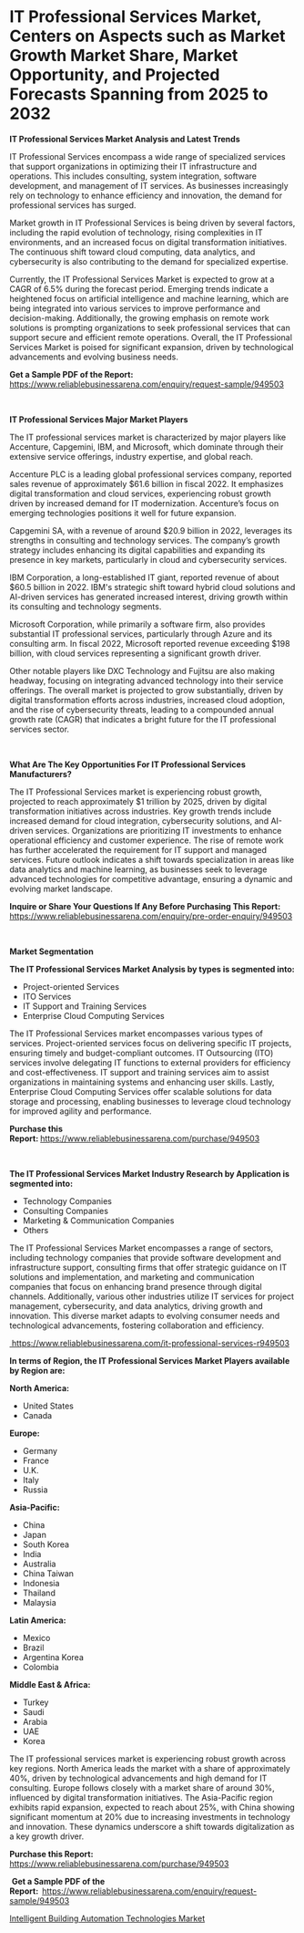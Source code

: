 <p><h1>IT Professional Services Market, Centers on Aspects such as Market Growth Market Share, Market Opportunity, and Projected Forecasts Spanning from 2025 to 2032</h1></p><p><strong>IT Professional Services Market Analysis and Latest Trends</strong></p>
<p><p>IT Professional Services encompass a wide range of specialized services that support organizations in optimizing their IT infrastructure and operations. This includes consulting, system integration, software development, and management of IT services. As businesses increasingly rely on technology to enhance efficiency and innovation, the demand for professional services has surged.</p><p>Market growth in IT Professional Services is being driven by several factors, including the rapid evolution of technology, rising complexities in IT environments, and an increased focus on digital transformation initiatives. The continuous shift toward cloud computing, data analytics, and cybersecurity is also contributing to the demand for specialized expertise.</p><p>Currently, the IT Professional Services Market is expected to grow at a CAGR of 6.5% during the forecast period. Emerging trends indicate a heightened focus on artificial intelligence and machine learning, which are being integrated into various services to improve performance and decision-making. Additionally, the growing emphasis on remote work solutions is prompting organizations to seek professional services that can support secure and efficient remote operations. Overall, the IT Professional Services Market is poised for significant expansion, driven by technological advancements and evolving business needs.</p></p>
<p><strong>Get a Sample PDF of the Report:&nbsp;</strong> <a href="https://www.reliablebusinessarena.com/enquiry/request-sample/949503?utm_campaign=2515&utm_medium=2&utm_source=Github&utm_content=ia&utm_term=06032025&utm_id=it-professional-services">https://www.reliablebusinessarena.com/enquiry/request-sample/949503</a></p>
<p>&nbsp;</p>
<p><strong>IT Professional Services Major Market Players</strong></p>
<p><p>The IT professional services market is characterized by major players like Accenture, Capgemini, IBM, and Microsoft, which dominate through their extensive service offerings, industry expertise, and global reach.</p><p>Accenture PLC is a leading global professional services company, reported sales revenue of approximately $61.6 billion in fiscal 2022. It emphasizes digital transformation and cloud services, experiencing robust growth driven by increased demand for IT modernization. Accenture’s focus on emerging technologies positions it well for future expansion.</p><p>Capgemini SA, with a revenue of around $20.9 billion in 2022, leverages its strengths in consulting and technology services. The company’s growth strategy includes enhancing its digital capabilities and expanding its presence in key markets, particularly in cloud and cybersecurity services.</p><p>IBM Corporation, a long-established IT giant, reported revenue of about $60.5 billion in 2022. IBM's strategic shift toward hybrid cloud solutions and AI-driven services has generated increased interest, driving growth within its consulting and technology segments.</p><p>Microsoft Corporation, while primarily a software firm, also provides substantial IT professional services, particularly through Azure and its consulting arm. In fiscal 2022, Microsoft reported revenue exceeding $198 billion, with cloud services representing a significant growth driver.</p><p>Other notable players like DXC Technology and Fujitsu are also making headway, focusing on integrating advanced technology into their service offerings. The overall market is projected to grow substantially, driven by digital transformation efforts across industries, increased cloud adoption, and the rise of cybersecurity threats, leading to a compounded annual growth rate (CAGR) that indicates a bright future for the IT professional services sector.</p></p>
<p>&nbsp;</p>
<p><strong>What Are The Key Opportunities For IT Professional Services Manufacturers?</strong></p>
<p><p>The IT Professional Services market is experiencing robust growth, projected to reach approximately $1 trillion by 2025, driven by digital transformation initiatives across industries. Key growth trends include increased demand for cloud integration, cybersecurity solutions, and AI-driven services. Organizations are prioritizing IT investments to enhance operational efficiency and customer experience. The rise of remote work has further accelerated the requirement for IT support and managed services. Future outlook indicates a shift towards specialization in areas like data analytics and machine learning, as businesses seek to leverage advanced technologies for competitive advantage, ensuring a dynamic and evolving market landscape.</p></p>
<p><strong>Inquire or Share Your Questions If Any Before Purchasing This Report:</strong> <a href="https://www.reliablebusinessarena.com/enquiry/pre-order-enquiry/949503?utm_campaign=2515&utm_medium=2&utm_source=Github&utm_content=ia&utm_term=06032025&utm_id=it-professional-services">https://www.reliablebusinessarena.com/enquiry/pre-order-enquiry/949503</a></p>
<p>&nbsp;</p>
<p><strong>Market Segmentation</strong></p>
<p><strong>The IT Professional Services Market Analysis by types is segmented into:</strong></p>
<p><ul><li>Project-oriented Services</li><li>ITO Services</li><li>IT Support and Training Services</li><li>Enterprise Cloud Computing Services</li></ul></p>
<p><p>The IT Professional Services market encompasses various types of services. Project-oriented services focus on delivering specific IT projects, ensuring timely and budget-compliant outcomes. IT Outsourcing (ITO) services involve delegating IT functions to external providers for efficiency and cost-effectiveness. IT support and training services aim to assist organizations in maintaining systems and enhancing user skills. Lastly, Enterprise Cloud Computing Services offer scalable solutions for data storage and processing, enabling businesses to leverage cloud technology for improved agility and performance.</p></p>
<p><strong>Purchase this Report:&nbsp;</strong><a href="https://www.reliablebusinessarena.com/purchase/949503?utm_campaign=2515&utm_medium=2&utm_source=Github&utm_content=ia&utm_term=06032025&utm_id=it-professional-services">https://www.reliablebusinessarena.com/purchase/949503</a></p>
<p>&nbsp;</p>
<p><strong>The IT Professional Services Market Industry Research by Application is segmented into:</strong></p>
<p><ul><li>Technology Companies</li><li>Consulting Companies</li><li>Marketing & Communication Companies</li><li>Others</li></ul></p>
<p><p>The IT Professional Services Market encompasses a range of sectors, including technology companies that provide software development and infrastructure support, consulting firms that offer strategic guidance on IT solutions and implementation, and marketing and communication companies that focus on enhancing brand presence through digital channels. Additionally, various other industries utilize IT services for project management, cybersecurity, and data analytics, driving growth and innovation. This diverse market adapts to evolving consumer needs and technological advancements, fostering collaboration and efficiency.</p></p>
<p><a href="https://www.reliablebusinessarena.com/it-professional-services-r949503?utm_campaign=2515&utm_medium=2&utm_source=Github&utm_content=ia&utm_term=06032025&utm_id=it-professional-services">&nbsp;https://www.reliablebusinessarena.com/it-professional-services-r949503</a></p>
<p><strong>In terms of Region, the IT Professional Services Market Players available by Region are:</strong></p>
<p>
    <p> <strong> North America: </strong>
        <ul>
            <li>United States</li>
            <li>Canada</li>
        </ul>
        </p> 
    <p> <strong> Europe: </strong>
        <ul>
            <li>Germany</li>
            <li>France</li>
            <li>U.K.</li>
            <li>Italy</li>
            <li>Russia</li>
        </ul>
        </p> 
    <p> <strong> Asia-Pacific: </strong>
        <ul>
            <li>China</li>
            <li>Japan</li>
            <li>South Korea</li>
            <li>India</li>
            <li>Australia</li>
            <li>China Taiwan</li>
            <li>Indonesia</li>
            <li>Thailand</li>
            <li>Malaysia</li>
        </ul>
        </p> 
    <p> <strong> Latin America: </strong>
        <ul>
            <li>Mexico</li>
            <li>Brazil</li>
            <li>Argentina Korea</li>
            <li>Colombia</li>
        </ul>
        </p> 
    <p> <strong> Middle East & Africa: </strong>
        <ul>
            <li>Turkey</li>
            <li>Saudi</li>
            <li>Arabia</li>
            <li>UAE</li>
            <li>Korea</li>
        </ul>
    </p>
    </p>
<p><p>The IT professional services market is experiencing robust growth across key regions. North America leads the market with a share of approximately 40%, driven by technological advancements and high demand for IT consulting. Europe follows closely with a market share of around 30%, influenced by digital transformation initiatives. The Asia-Pacific region exhibits rapid expansion, expected to reach about 25%, with China showing significant momentum at 20% due to increasing investments in technology and innovation. These dynamics underscore a shift towards digitalization as a key growth driver.</p></p>
<p><strong>Purchase this Report: </strong><a href="https://www.reliablebusinessarena.com/purchase/949503?utm_campaign=2515&utm_medium=2&utm_source=Github&utm_content=ia&utm_term=06032025&utm_id=it-professional-services">https://www.reliablebusinessarena.com/purchase/949503</a></p>
<p>&nbsp;<strong>Get a Sample PDF of the Report:&nbsp;&nbsp;</strong><a href="https://www.reliablebusinessarena.com/enquiry/request-sample/949503?utm_campaign=2515&utm_medium=2&utm_source=Github&utm_content=ia&utm_term=06032025&utm_id=it-professional-services">https://www.reliablebusinessarena.com/enquiry/request-sample/949503</a></p>
<p><strong></strong></p>
<p><p><a href="https://github.com/leopardmicheal7019/Market-Research-Report-List-1/blob/main/intelligent-building-automation-technologies-market.md?utm_campaign=2515&utm_medium=2&utm_source=Github&utm_content=ia&utm_term=06032025&utm_id=it-professional-services">Intelligent Building Automation Technologies Market</a></p></p>